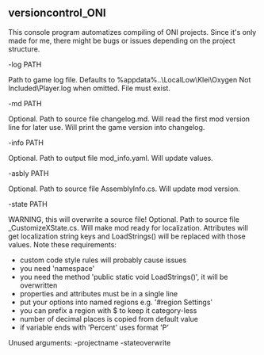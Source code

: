 versioncontrol_ONI
------------

This console program automatizes compiling of ONI projects. Since it's only made for me, there might be bugs or issues depending on the project structure.

-log PATH

Path to game log file. Defaults to %appdata%\..\LocalLow\Klei\Oxygen Not Included\Player.log when omitted. File must exist.

-md PATH

Optional. Path to source file changelog.md. Will read the first mod version line for later use. Will print the game version into changelog.

-info PATH

Optional. Path to output file mod_info.yaml. Will update values.

-asbly PATH

Optional. Path to source file AssemblyInfo.cs. Will update mod version.

-state PATH

WARNING, this will overwrite a source file!
Optional. Path to source file _CustomizeXState.cs. Will make mod ready for localization. Attributes will get localization string keys and LoadStrings() will be replaced with those values. Note these requirements:
* custom code style rules will probably cause issues
* you need 'namespace'
* you need the method 'public static void LoadStrings()', it will be overwritten
* properties and attributes must be in a single line
* put your options into named regions e.g. '#region Settings'
* you can prefix a region with $ to keep it category-less
* number of decimal places is copied from default value
* if variable ends with 'Percent' uses format 'P'

Unused arguments:
-projectname
-stateoverwrite

